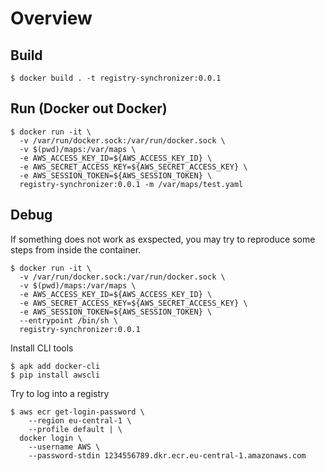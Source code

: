 # Overview

## Build

```
$ docker build . -t registry-synchronizer:0.0.1
```

## Run (Docker out Docker)

```
$ docker run -it \
  -v /var/run/docker.sock:/var/run/docker.sock \
  -v $(pwd)/maps:/var/maps \
  -e AWS_ACCESS_KEY_ID=${AWS_ACCESS_KEY_ID} \
  -e AWS_SECRET_ACCESS_KEY=${AWS_SECRET_ACCESS_KEY} \
  -e AWS_SESSION_TOKEN=${AWS_SESSION_TOKEN} \
  registry-synchronizer:0.0.1 -m /var/maps/test.yaml
```

## Debug

If something does not work as exspected, you may try to reproduce some steps from inside the container.

```
$ docker run -it \
  -v /var/run/docker.sock:/var/run/docker.sock \
  -v $(pwd)/maps:/var/maps \
  -e AWS_ACCESS_KEY_ID=${AWS_ACCESS_KEY_ID} \
  -e AWS_SECRET_ACCESS_KEY=${AWS_SECRET_ACCESS_KEY} \
  -e AWS_SESSION_TOKEN=${AWS_SESSION_TOKEN} \
  --entrypoint /bin/sh \
  registry-synchronizer:0.0.1
```

Install CLI tools

```
$ apk add docker-cli
$ pip install awscli
```

Try to log into a registry

```
$ aws ecr get-login-password \
    --region eu-central-1 \
    --profile default | \
  docker login \
    --username AWS \
    --password-stdin 1234556789.dkr.ecr.eu-central-1.amazonaws.com
```

